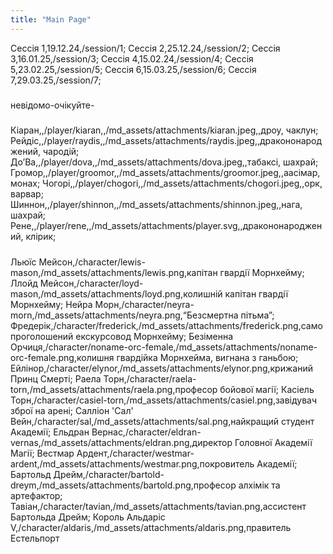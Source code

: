```yaml
---
title: "Main Page"
---
```

Сессія 1,19.12.24,/session/1;
Сессія 2,25.12.24,/session/2;
Сессія 3,16.01.25,/session/3;
Сессія 4,15.02.24,/session/4;
Сессія 5,23.02.25,/session/5;
Сессія 6,15.03.25,/session/6;
Сессія 7,29.03.25,/session/7;
#####
невідомо-очікуйте-
#####
Кіаран,,/player/kiaran,,/md_assets/attachments/kiaran.jpeg,,дроу, чаклун;
Рейдіс,,/player/raydis,,/md_assets/attachments/raydis.jpeg,,дракононароджений, чародій;
ДоʼВа,,/player/dova,,/md_assets/attachments/dova.jpeg,,табаксі, шахрай;
Громор,,/player/groomor,,/md_assets/attachments/groomor.jpeg,,аасімар, монах;
Чогорі,,/player/chogori,,/md_assets/attachments/chogori.jpeg,,орк, варвар;
Шиннон,,/player/shinnon,,/md_assets/attachments/shinnon.jpeg,,нага, шахрай;
Рене,,/player/rene,,/md_assets/attachments/player.svg,,дракононароджений, клірик;
#####
Льюїс Мейсон,/character/lewis-mason,/md_assets/attachments/lewis.png,капітан гвардії Морнхейму;
Ллойд Мейсон,/character/loyd-mason,/md_assets/attachments/loyd.png,колишній капітан гвардії Морнхейму;
Нейра Морн,/character/neyra-morn,/md_assets/attachments/neyra.png,“Безсмертна пітьма”;
Фредерік,/character/frederick,/md_assets/attachments/frederick.png,самопроголошений екскурсовод Морнхейму;
Безіменна Орчиця,/character/noname-orc-female,/md_assets/attachments/noname-orc-female.png,колишня гвардійка Морнхейма, вигнана з ганьбою;
Ейлінор,/character/elynor,/md_assets/attachments/elynor.png,крижаний Принц Смерті;
Раела Торн,/character/raela-torn,/md_assets/attachments/raela.png,професор бойової магії;
Касіель Торн,/character/casiel-torn,/md_assets/attachments/casiel.png,завідувач зброї на арені;
Салліон 'Сал' Вейн,/character/sal,/md_assets/attachments/sal.png,найкращий студент Академії;
Ельдран Вернас,/character/eldran-vernas,/md_assets/attachments/eldran.png,директор Головної Академії Магії;
Вестмар Ардент,/character/westmar-ardent,/md_assets/attachments/westmar.png,покровитель Академії;
Бартольд Дрейм,/character/bartold-dreym,/md_assets/attachments/bartold.png,професор алхімік та артефактор;
Тавіан,/character/tavian,/md_assets/attachments/tavian.png,ассистент Бартольда Дрейм;
Король Альдаріс V,/character/aldaris,/md_assets/attachments/aldaris.png,правитель Естельпорт

